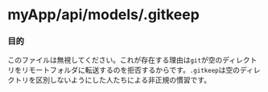 # myApp/api/models/.gitkeep
### 目的

このファイルは無視してください。これが存在する理由は`git`が空のディレクトリをリモートフォルダに転送するのを拒否するからです。`.gitkeep`は空のディレクトリを区別しないようにした人たちによる非正規の慣習です。


<docmeta name="uniqueID" value="gitkeep437760">
<docmeta name="displayName" value=".gitkeep">
